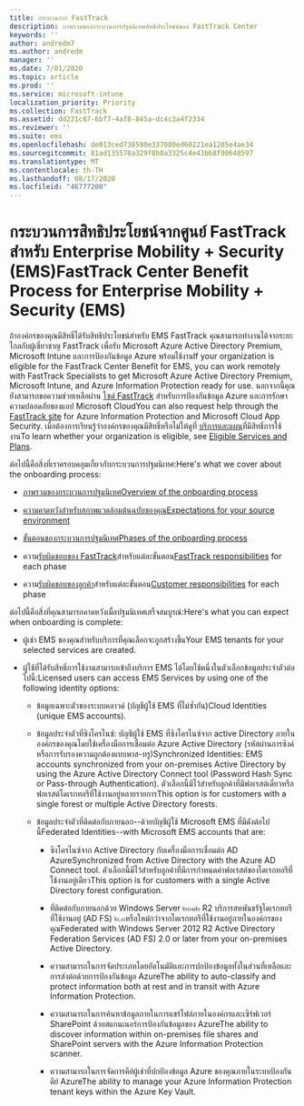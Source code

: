 ```yaml
---
title: กระบวนการ FastTrack
description: ภาพรวมของกระบวนการปฐมนิเทศสิทธิประโยชน์ของ FastTrack Center
keywords: ''
author: andredm7
ms.author: andredm
manager: ''
ms.date: 7/01/2020
ms.topic: article
ms.prod: ''
ms.service: microsoft-intune
localization_priority: Priority
ms.collection: FastTrack
ms.assetid: dd221c87-6bf7-4af8-845a-dc4c3a4f2334
ms.reviewer: ''
ms.suite: ems
ms.openlocfilehash: de013ced738590e337080ed60221ea1205e4ae34
ms.sourcegitcommit: 81ad135578a329f8b0a3325c4e43bb8f90648597
ms.translationtype: MT
ms.contentlocale: th-TH
ms.lasthandoff: 08/17/2020
ms.locfileid: "46777200"
---
```

# <a name="fasttrack-center-benefit-process-for-enterprise-mobility--security-ems"></a><span data-ttu-id="f9e4d-103">กระบวนการสิทธิประโยชน์จากศูนย์ FastTrack สำหรับ Enterprise Mobility + Security (EMS)</span><span class="sxs-lookup"><span data-stu-id="f9e4d-103">FastTrack Center Benefit Process for Enterprise Mobility + Security (EMS)</span></span>
<span data-ttu-id="f9e4d-104">ถ้าองค์กรของคุณมีสิทธิ์ได้รับสิทธิประโยชน์สำหรับ EMS FastTrack คุณสามารถทำงานได้จากระยะไกลกับผู้เชี่ยวชาญ FastTrack เพื่อรับ Microsoft Azure Active Directory Premium, Microsoft Intune และการป้องกันข้อมูล Azure พร้อมใช้งาน</span><span class="sxs-lookup"><span data-stu-id="f9e4d-104">If your organization is eligible for the FastTrack Center Benefit for EMS, you can work remotely with FastTrack Specialists to get Microsoft Azure Active Directory Premium, Microsoft Intune, and Azure Information Protection ready for use.</span></span> <span data-ttu-id="f9e4d-105">นอกจากนี้คุณยังสามารถขอความช่วยเหลือผ่าน [ไซต์ FastTrack](https://www.microsoft.com/fasttrack/microsoft-365/ems) สำหรับการป้องกันข้อมูล Azure และการรักษาความปลอดภัยของแอป Microsoft Cloud</span><span class="sxs-lookup"><span data-stu-id="f9e4d-105">You can also request help through the [FastTrack site](https://www.microsoft.com/fasttrack/microsoft-365/ems) for Azure Information Protection and Microsoft Cloud App Security.</span></span> <span data-ttu-id="f9e4d-106">เมื่อต้องการเรียนรู้ว่าองค์กรของคุณมีสิทธิ์หรือไม่ให้ดูที่ [บริการและแผน](M365-eligible-services-and-plans.md)ที่มีสิทธิ์การใช้งาน</span><span class="sxs-lookup"><span data-stu-id="f9e4d-106">To learn whether your organization is eligible, see [Eligible Services and Plans](M365-eligible-services-and-plans.md).</span></span>


<span data-ttu-id="f9e4d-107">ต่อไปนี้คือสิ่งที่เราครอบคลุมเกี่ยวกับกระบวนการปฐมนิเทศ:</span><span class="sxs-lookup"><span data-stu-id="f9e4d-107">Here's what we cover about the onboarding process:</span></span>

-   [<span data-ttu-id="f9e4d-108">ภาพรวมของกระบวนการปฐมนิเทศ</span><span class="sxs-lookup"><span data-stu-id="f9e4d-108">Overview of the onboarding process</span></span>](EMS-fasttrack-benefit-overview.md)

-   [<span data-ttu-id="f9e4d-109">ความคาดหวังสำหรับสภาพแวดล้อมต้นฉบับของคุณ</span><span class="sxs-lookup"><span data-stu-id="f9e4d-109">Expectations for your source environment</span></span>](EMS-source-environment-expectations.md)

-   [<span data-ttu-id="f9e4d-110">ขั้นตอนของกระบวนการปฐมนิเทศ</span><span class="sxs-lookup"><span data-stu-id="f9e4d-110">Phases of the onboarding process</span></span>](EMS-onboarding-phases.md)

-   <span data-ttu-id="f9e4d-111">ความ[รับผิดชอบของ FastTrack](EMS-fasttrack-responsibilities.md)สำหรับแต่ละขั้นตอน</span><span class="sxs-lookup"><span data-stu-id="f9e4d-111">[FastTrack responsibilities](EMS-fasttrack-responsibilities.md) for each phase</span></span>

-   <span data-ttu-id="f9e4d-112">ความ[รับผิดชอบของลูกค้า](EMS-your-responsibilities.md)สำหรับแต่ละขั้นตอน</span><span class="sxs-lookup"><span data-stu-id="f9e4d-112">[Customer responsibilities](EMS-your-responsibilities.md) for each phase</span></span>

<span data-ttu-id="f9e4d-113">ต่อไปนี้คือสิ่งที่คุณสามารถคาดหวังเมื่อปฐมนิเทศเสร็จสมบูรณ์:</span><span class="sxs-lookup"><span data-stu-id="f9e4d-113">Here's what you can expect when onboarding is complete:</span></span>

-   <span data-ttu-id="f9e4d-114">ผู้เช่า EMS ของคุณสำหรับบริการที่คุณเลือกจะถูกสร้างขึ้น</span><span class="sxs-lookup"><span data-stu-id="f9e4d-114">Your EMS tenants for your selected services are created.</span></span>

-   <span data-ttu-id="f9e4d-115">ผู้ใช้ที่ได้รับสิทธิ์การใช้งานสามารถเข้าถึงบริการ EMS ได้โดยใช้หนึ่งในตัวเลือกข้อมูลประจำตัวต่อไปนี้:</span><span class="sxs-lookup"><span data-stu-id="f9e4d-115">Licensed users can access EMS Services by using one of the following identity options:</span></span>

    -   <span data-ttu-id="f9e4d-116">ข้อมูลเฉพาะตัวของระบบคลาวด์ (บัญชีผู้ใช้ EMS ที่ไม่ซ้ำกัน)</span><span class="sxs-lookup"><span data-stu-id="f9e4d-116">Cloud Identities (unique EMS accounts).</span></span>

    -   <span data-ttu-id="f9e4d-117">ข้อมูลประจำตัวที่ซิงโครไนซ์: บัญชีผู้ใช้ EMS ที่ซิงโครไนซ์จาก active Directory ภายในองค์กรของคุณโดยใช้เครื่องมือการเชื่อมต่อ Azure Active Directory (รหัสผ่านการซิงค์หรือการรับรองความถูกต้องแบบพาส-ทรู)</span><span class="sxs-lookup"><span data-stu-id="f9e4d-117">Synchronized Identities: EMS accounts synchronized from your on-premises Active Directory by using the Azure Active Directory Connect tool (Password Hash Sync or Pass-through Authentication).</span></span> <span data-ttu-id="f9e4d-118">ตัวเลือกนี้มีไว้สำหรับลูกค้าที่มีฟอเรสต์เดี่ยวหรือฟอเรสต์ไดเรกทอรีที่ใช้งานอยู่หลายรายการ</span><span class="sxs-lookup"><span data-stu-id="f9e4d-118">This option is for customers with a single forest or multiple Active Directory forests.</span></span>

    -   <span data-ttu-id="f9e4d-119">ข้อมูลประจำตัวที่ติดต่อกับภายนอก--ด้วยบัญชีผู้ใช้ Microsoft EMS ที่มีดังต่อไปนี้</span><span class="sxs-lookup"><span data-stu-id="f9e4d-119">Federated Identities--with Microsoft EMS accounts that are:</span></span>

        -   <span data-ttu-id="f9e4d-120">ซิงโครไนซ์จาก Active Directory กับเครื่องมือการเชื่อมต่อ AD Azure</span><span class="sxs-lookup"><span data-stu-id="f9e4d-120">Synchronized from Active Directory with the Azure AD Connect tool.</span></span> <span data-ttu-id="f9e4d-121">ตัวเลือกนี้มีไว้สำหรับลูกค้าที่มีการกำหนดค่าฟอเรสต์ของไดเรกทอรีที่ใช้งานอยู่เดียว</span><span class="sxs-lookup"><span data-stu-id="f9e4d-121">This option is for customers with a single Active Directory forest configuration.</span></span>

        -   <span data-ttu-id="f9e4d-122">ที่ติดต่อกับภายนอกด้วย Windows Server ๒๐๑๒ R2 บริการสหพันธรัฐไดเรกทอรีที่ใช้งานอยู่ (AD FS) ๒.๐หรือใหม่กว่าจากไดเรกทอรีที่ใช้งานอยู่ภายในองค์กรของคุณ</span><span class="sxs-lookup"><span data-stu-id="f9e4d-122">Federated with Windows Server 2012 R2 Active Directory Federation Services (AD FS) 2.0 or later from your on-premises Active Directory.</span></span>

        -   <span data-ttu-id="f9e4d-123">ความสามารถในการจัดประเภทโดยอัตโนมัติและการปกป้องข้อมูลทั้งในส่วนที่เหลือและการส่งต่อด้วยการป้องกันข้อมูล Azure</span><span class="sxs-lookup"><span data-stu-id="f9e4d-123">The ability to auto-classify and protect information both at rest and in transit with Azure Information Protection.</span></span> 

        -   <span data-ttu-id="f9e4d-124">ความสามารถในการค้นหาข้อมูลภายในการแชร์ไฟล์ภายในองค์กรและเซิร์ฟเวอร์ SharePoint ด้วยสแกนเนอร์การป้องกันข้อมูลของ Azure</span><span class="sxs-lookup"><span data-stu-id="f9e4d-124">The ability to discover information within on-premises file shares and SharePoint servers with the Azure Information Protection scanner.</span></span> 

        -   <span data-ttu-id="f9e4d-125">ความสามารถในการจัดการคีย์ผู้เช่าที่ปกป้องข้อมูล Azure ของคุณภายในระบบป้องกันคีย์ Azure</span><span class="sxs-lookup"><span data-stu-id="f9e4d-125">The ability to manage your Azure Information Protection tenant keys within the Azure Key Vault.</span></span> 

